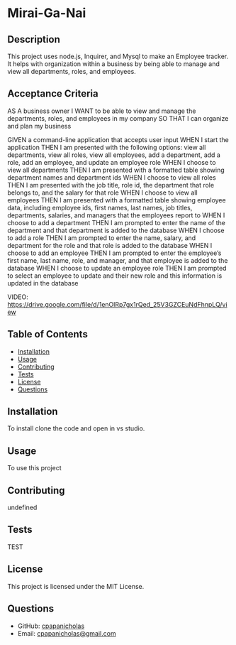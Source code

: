   # Mirai-Ga-Nai 
  
  ## Description
  This project uses node.js, Inquirer, and Mysql to make an Employee tracker.  It helps with organization within a business by being able to manage and view all departments, roles, and employees.

  ## Acceptance Criteria
  AS A business owner
I WANT to be able to view and manage the departments, roles, and employees in my company
SO THAT I can organize and plan my business

GIVEN a command-line application that accepts user input
WHEN I start the application
THEN I am presented with the following options: view all departments, view all roles, view all employees, add a department, add a role, add an employee, and update an employee role
WHEN I choose to view all departments
THEN I am presented with a formatted table showing department names and department ids
WHEN I choose to view all roles
THEN I am presented with the job title, role id, the department that role belongs to, and the salary for that role
WHEN I choose to view all employees
THEN I am presented with a formatted table showing employee data, including employee ids, first names, last names, job titles, departments, salaries, and managers that the employees report to
WHEN I choose to add a department
THEN I am prompted to enter the name of the department and that department is added to the database
WHEN I choose to add a role
THEN I am prompted to enter the name, salary, and department for the role and that role is added to the database
WHEN I choose to add an employee
THEN I am prompted to enter the employee’s first name, last name, role, and manager, and that employee is added to the database
WHEN I choose to update an employee role
THEN I am prompted to select an employee to update and their new role and this information is updated in the database

VIDEO: https://drive.google.com/file/d/1enOlRp7gx1rQed_25V3GZCEuNdFhnpLQ/view
  
  ## Table of Contents
  - [Installation](#installation)
  - [Usage](#usage)
  - [Contributing](#contributing)
  - [Tests](#tests)
  - [License](#license)
  - [Questions](#questions)
  
  ## Installation
  To install clone the code and open in vs studio.
  
  ## Usage
  To use this project
  
  ## Contributing
  undefined
  
  ## Tests
  TEST
  
  ## License
  This project is licensed under the MIT License.
  
  ## Questions
  - GitHub: [cpapanicholas](https://github.com/cpapanicholas)
  - Email: cpapanicholas@gmail.com
